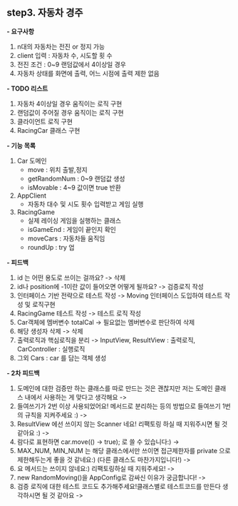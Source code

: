 **step3. 자동차 경주**
 -
   **- 요구사항**
   1. n대의 자동차는 전진 or 정지 가능 
   2. client 입력 : 자동차 수, 시도할 횟 수
   3. 전진 조건 : 0~9 랜덤값에서 4이상일 경우 
   4. 자동차 상태를 화면에 출력, 어느 시점에 출력 제한 없음

   **- TODO 리스트** 
   1. 자동차 4이상일 경우 움직이는 로직 구현 
   2. 랜덤값이 주어질 경우 움직이는 로직 구현
   3. 클라이언트 로직 구현
   4. RacingCar 클래스 구현

   **- 기능 목록**
   1. Car 도메인
      - move : 위치 출발,정지
      - getRandomNum : 0~9 랜덤값 생성
      - isMovable : 4~9 값이면 true 반환
   2. AppClient 
      - 자동차 대수 및 시도 횟수 입력받고 게임 실행
   3. RacingGame
      - 실제 레이싱 게임을 실행하는 클래스
      - isGameEnd : 게임이 끝인지 확인
      - moveCars : 자동차들 움직임
      - roundUp : try 업

   **- 피드백**
   1. id 는 어떤 용도로 쓰이는 걸까요? -> 삭제
   2. id나 position에 -1이란 값이 들어오면 어떻게 될까요? -> 검증로직 작성
   3. 인터페이스 기반 전략으로 테스트 작성 -> Moving 인터페이스 도입하여 테스트 작성 및 로직구현
   4. RacingGame 테스트 작성 -> 테스트 로직 작성
   5. Car객체에 멤버변수 totalCal -> 필요없는 멤버변수로 판단하여 삭제    
   6. 해당 생성자 삭제 -> 삭제
   7. 출력로직과 핵심로직을 분리 -> InputView, ResultView : 출력로직, CarController : 실행로직
   8. 그외 Cars : car 를 담는 객체 생성

  **- 2차 피드백**
   1. 도메인에 대한 검증만 하는 클래스를 따로 만드는 것은 괜찮지만 저는 도메인 클래스 내에서 사용하는 게 맞다고 생각해요 
     -> 
   2. 들여쓰기가 2번 이상 사용되었어요! 메서드로 분리하는 등의 방법으로 들여쓰기 1번의 규칙을 지켜주세요 :)
     ->  
   3. ResultView 에선 쓰이지 않는 Scanner 네요! 리팩토링 하실 때 지워주시면 될 것 같아요 :)
     -> 
   4. 람다로 표현하면 car.move(() -> true); 로 쓸 수 있습니다:)
     -> 
   5. MAX_NUM, MIN_NUM 는 해당 클래스에서만 쓰이면 접근제한자를 private 으로 제한해두는게 좋을 것 같네요:)
      (다른 클래스도 마찬가지입니다!)
     -> 
   6. 요 메서드는 쓰이지 않네요:) 리팩토링하실 때 지워주세요!
     -> 
   7. new RandomMoving()을 AppConfig로 감싸신 이유가 궁금합니다!
     -> 
   8. 검증 로직에 대한 테스트 코드도 추가해주세요!클래스별로 테스트코드를 만든다 생각하시면 될 것 같아요 
     -> 